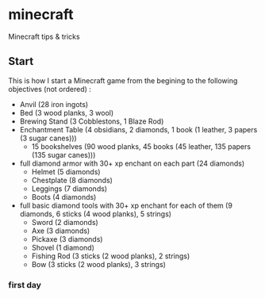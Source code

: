 # minecraft
Minecraft tips &amp; tricks

## Start

This is how I start a Minecraft game from the begining to the following objectives (not ordered) :

* Anvil (28 iron ingots)
* Bed (3 wood planks, 3 wool)
* Brewing Stand (3 Cobblestons, 1 Blaze Rod)
* Enchantment Table (4 obsidians, 2 diamonds, 1 book (1 leather, 3 papers (3 sugar canes)))
  * 15 bookshelves (90 wood planks, 45 books (45 leather, 135 papers (135 sugar canes)))
* full diamond armor with 30+ xp enchant on each part (24 diamonds)
  * Helmet (5 diamonds)
  * Chestplate (8 diamonds)
  * Leggings (7 diamonds)
  * Boots (4 diamonds)
* full basic diamond tools with 30+ xp enchant for each of them (9 diamonds, 6 sticks (4 wood planks), 5 strings)
  * Sword (2 diamonds)
  * Axe (3 diamonds)
  * Pickaxe (3 diamonds)
  * Shovel (1 diamond)
  * Fishing Rod (3 sticks (2 wood planks), 2 strings)
  * Bow (3 sticks (2 wood planks), 3 strings)

### first day
